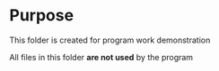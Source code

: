 # Purpose
This folder is created for program work demonstration

All files in this folder **are not used** by the program